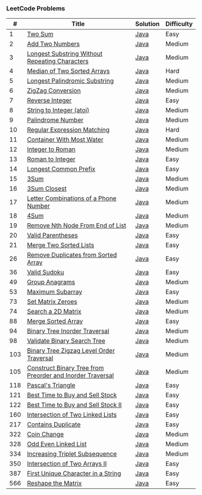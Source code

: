 ### LeetCode Problems


| # | Title | Solution | Difficulty |
|---| ----- | -------- | ---------- |
|1|[Two Sum](https://leetcode.com/problems/two-sum/)| [Java](https://github.com/cmgun/leetcode/blob/master/src/main/java/com/cmgun/leetcode/math/TwoSum.java)|Easy|
|2|[Add Two Numbers](https://leetcode.com/problems/add-two-numbers/)| [Java](https://github.com/cmgun/leetcode/blob/master/src/main/java/com/cmgun/leetcode/math/AddTwoNumbers.java)|Medium|
|3|[Longest Substring Without Repeating Characters](https://leetcode.com/problems/longest-substring-without-repeating-characters/)| [Java](https://github.com/cmgun/leetcode/blob/master/src/main/java/com/cmgun/leetcode/strings/LongestSubstringWithoutRepeat.class)|Medium|
|4|[Median of Two Sorted Arrays](https://leetcode.com/problems/median-of-two-sorted-arrays/)| [Java](https://github.com/cmgun/leetcode/blob/master/src/main/java/com/cmgun/leetcode/array/FindMedianSortedArrays.java)|Hard|
|5|[Longest Palindromic Substring](https://leetcode.com/problems/longest-palindromic-substring/)| [Java](https://github.com/cmgun/leetcode/blob/master/src/main/java/com/cmgun/leetcode/dp/Solution5.java)|Medium|
|6|[ZigZag Conversion](https://leetcode.com/problems/zigzag-conversion/)| [Java]()|Medium|
|7|[Reverse Integer](https://leetcode.com/problems/reverse-integer/)| [Java](https://github.com/cmgun/leetcode/blob/master/src/main/java/com/cmgun/leetcode/math/ReverseInteger.java)|Easy|
|8|[String to Integer (atoi)](https://leetcode.com/problems/string-to-integer-atoi/)| [Java](https://github.com/cmgun/leetcode/blob/master/src/main/java/com/cmgun/leetcode/strings/StringToInteger.java)|Medium|
|9|[Palindrome Number](https://leetcode.com/problems/palindrome-number/)| [Java](https://github.com/cmgun/leetcode/blob/master/src/main/java/com/cmgun/leetcode/strings/PalindromeNumber.java)|Medium|
|10|[Regular Expression Matching](https://leetcode.com/problems/regular-expression-matching/)| [Java](https://github.com/cmgun/leetcode/blob/master/src/main/java/com/cmgun/leetcode/dp/RegularExpressionMatching.java)|Hard|
|11|[Container With Most Water](https://leetcode.com/problems/container-with-most-water/)| [Java](https://github.com/cmgun/leetcode/blob/master/src/main/java/com/cmgun/leetcode/array/ContainerWithMostWater.java)|Medium|
|12|[Integer to Roman](https://leetcode.com/problems/integer-to-roman/)| [Java](https://github.com/cmgun/leetcode/blob/master/src/main/java/com/cmgun/leetcode/math/IntegerToRoman.java)|Medium|
|13|[Roman to Integer](https://leetcode.com/problems/roman-to-integer/)| [Java](https://github.com/cmgun/leetcode/blob/master/src/main/java/com/cmgun/leetcode/math/RomanToInteger.java)|Easy|
|14|[Longest Common Prefix](https://leetcode.com/problems/longest-common-prefix/)| [Java](https://github.com/cmgun/leetcode/blob/master/src/main/java/com/cmgun/leetcode/strings/LongestCommonPrefix.java)|Easy|
|15|[3Sum](https://leetcode.com/problems/3sum/)| [Java](https://github.com/cmgun/leetcode/blob/master/src/main/java/com/cmgun/leetcode/math/ThreeSum.java)|Medium|
|16|[3Sum Closest](https://leetcode.com/problems/3sum-closest/)| [Java](https://github.com/cmgun/leetcode/blob/master/src/main/java/com/cmgun/leetcode/math/ThreeSumClosest.java)|Medium|
|17|[Letter Combinations of a Phone Number](https://leetcode.com/problems/letter-combinations-of-a-phone-number/)| [Java](https://github.com/cmgun/leetcode/blob/master/src/main/java/com/cmgun/leetcode/strings/LetterCombinations.java)|Medium|
|18|[4Sum](https://leetcode.com/problems/4sum/)| [Java](https://github.com/cmgun/leetcode/blob/master/src/main/java/com/cmgun/leetcode/math/FourSum.java)|Medium|
|19|[Remove Nth Node From End of List](https://leetcode.com/problems/remove-nth-node-from-end-of-list/)| [Java](https://github.com/cmgun/leetcode/blob/master/src/main/java/com/cmgun/leetcode/array/RemoveNthNodeFromEndofList.java)|Medium|
|20|[Valid Parentheses](https://leetcode.com/problems/remove-nth-node-from-end-of-list/)| [Java](https://github.com/cmgun/leetcode/blob/master/src/main/java/com/cmgun/leetcode/strings/ValidParentheses.java)|Easy|
|21|[Merge Two Sorted Lists](https://leetcode.com/problems/merge-two-sorted-lists/)| [Java](https://github.com/cmgun/leetcode/blob/master/src/main/java/com/cmgun/leetcode/array/MergeTwoSortedLists.java)|Easy|
|26|[Remove Duplicates from Sorted Array](https://leetcode.com/problems/remove-duplicates-from-sorted-array/)| [Java](https://github.com/cmgun/leetcode/blob/master/src/main/java/com/cmgun/leetcode/array/RemoveDuplicatesfromSortedArray.java)|Easy|
|36|[Valid Sudoku](https://leetcode-cn.com/problems/valid-sudoku/)| [Java](https://github.com/cmgun/leetcode/blob/master/src/main/java/com/cmgun/leetcode/array/ValidSudoku.java)|Easy|
|49|[Group Anagrams](https://leetcode.com/problems/group-anagrams/)| [Java](https://github.com/cmgun/leetcode/blob/master/src/main/java/com/cmgun/leetcode/array/GroupAnagrams.java)|Medium|
|53|[Maximum Subarray](https://leetcode-cn.com/problems/maximum-subarray/)| [Java](https://github.com/cmgun/leetcode/blob/master/src/main/java/com/cmgun/leetcode/array/MaximumSubarray.java)|Easy|
|73|[Set Matrix Zeroes](https://leetcode.com/problems/set-matrix-zeroes/)| [Java](https://github.com/cmgun/leetcode/blob/master/src/main/java/com/cmgun/leetcode/array/SetMatrixZeroes.java)|Medium|
|74|[Search a 2D Matrix](https://leetcode.com/problems/search-a-2d-matrix/)| [Java](https://github.com/cmgun/leetcode/blob/master/src/main/java/com/cmgun/leetcode/array/SearchA2DMatrix.java)|Medium|
|88|[Merge Sorted Array](https://leetcode-cn.com/problems/merge-sorted-array/)| [Java](https://github.com/cmgun/leetcode/blob/master/src/main/java/com/cmgun/leetcode/array/MergeSortedArray.java)|Easy|
|94|[Binary Tree Inorder Traversal](https://leetcode.com/problems/binary-tree-inorder-traversal/)| [Java](https://github.com/cmgun/leetcode/blob/master/src/main/java/com/cmgun/leetcode/tree/BinaryTreeInorderTraversal.java)|Medium|
|98|[Validate Binary Search Tree](https://leetcode.com/problems/validate-binary-search-tree/)| [Java](https://github.com/cmgun/leetcode/blob/master/src/main/java/com/cmgun/leetcode/tree/ValidBST.java)|Medium|
|103|[Binary Tree Zigzag Level Order Traversal](https://leetcode.com/problems/binary-tree-zigzag-level-order-traversal/)| [Java](https://github.com/cmgun/leetcode/blob/master/src/main/java/com/cmgun/leetcode/tree/BinaryTreeZigzagLevelOrderTraversal.java)|Medium|
|105|[Construct Binary Tree from Preorder and Inorder Traversal](https://leetcode.com/problems/construct-binary-tree-from-preorder-and-inorder-traversal/)| [Java](https://github.com/cmgun/leetcode/blob/master/src/main/java/com/cmgun/leetcode/tree/BinaryTreeFromPreNInorderTraversal.java)|Medium|
|118|[Pascal's Triangle](https://leetcode-cn.com/problems/pascals-triangle/)| [Java](https://github.com/cmgun/leetcode/blob/master/src/main/java/com/cmgun/leetcode/array/PascalsTriangle.java)|Easy|
|121|[Best Time to Buy and Sell Stock](https://leetcode-cn.com/problems/best-time-to-buy-and-sell-stock/)| [Java](https://github.com/cmgun/leetcode/blob/master/src/main/java/com/cmgun/leetcode/array/BestTimetoBuyandSellStock.java)|Easy|
|122|[Best Time to Buy and Sell Stock II](https://leetcode.com/problems/best-time-to-buy-and-sell-stock-ii/)| [Java](https://github.com/cmgun/leetcode/blob/master/src/main/java/com/cmgun/leetcode/array/BestTimetoBuyandSellStockII.java)|Easy|
|160|[Intersection of Two Linked Lists](https://leetcode.com/problems/intersection-of-two-linked-lists/)| [Java](https://github.com/cmgun/leetcode/blob/master/src/main/java/com/cmgun/leetcode/linkedlist/IntersectionofTwoLinkedLists.java)|Easy|
|217|[Contains Duplicate](https://leetcode-cn.com/problems/contains-duplicate/)| [Java](https://github.com/cmgun/leetcode/blob/master/src/main/java/com/cmgun/leetcode/array/ContainsDuplicate.java)|Easy|
|322|[Coin Change](https://leetcode.com/problems/coin-change/)| [Java](https://github.com/cmgun/leetcode/blob/master/src/main/java/com/cmgun/leetcode/dp/CoinChange.java)|Medium|
|328|[Odd Even Linked List](https://leetcode.com/problems/odd-even-linked-list/)| [Java](https://github.com/cmgun/leetcode/blob/master/src/main/java/com/cmgun/leetcode/linkedlist/OddEvenLinkedList.java)|Medium|
|334|[Increasing Triplet Subsequence](https://leetcode.com/problems/increasing-triplet-subsequence/)| [Java](https://github.com/cmgun/leetcode/blob/master/src/main/java/com/cmgun/leetcode/array/IncreasingTripletSubsequence.java)|Medium|
|350|[Intersection of Two Arrays II](https://leetcode-cn.com/problems/intersection-of-two-arrays-ii/)| [Java](https://github.com/cmgun/leetcode/blob/master/src/main/java/com/cmgun/leetcode/array/IntersectionofTwoArraysII.java)|Easy|
|387|[First Unique Character in a String](https://leetcode-cn.com/problems/first-unique-character-in-a-string/)| [Java](https://github.com/cmgun/leetcode/blob/master/src/main/java/com/cmgun/leetcode/strings/FirstUniqueCharacterinaString.java)|Easy|
|566|[Reshape the Matrix](https://leetcode-cn.com/problems/reshape-the-matrix/)| [Java](https://github.com/cmgun/leetcode/blob/master/src/main/java/com/cmgun/leetcode/array/ReshapetheMatrix.java)|Easy|
